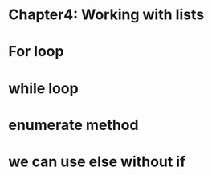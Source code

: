 # Chapter4: Working with lists
# For loop
# while loop
# enumerate method
# we can use else without if 
# 